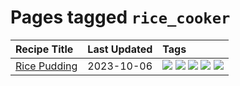 # Pages tagged `rice_cooker`

|Recipe Title|Last Updated|Tags
|:---|:---|:---|
|[Rice Pudding](../recipes/ricepudding.md)|2023-10-06|[![](https://img.shields.io/badge/tag-dairy-208450)](../tags/dairy.md) [![](https://img.shields.io/badge/tag-dessert-b6c680)](../tags/dessert.md) [![](https://img.shields.io/badge/tag-easy-32613c)](../tags/easy.md) [![](https://img.shields.io/badge/tag-rice-91514)](../tags/rice.md) [![](https://img.shields.io/badge/tag-rice_cooker-ab4f55)](../tags/rice_cooker.md)|